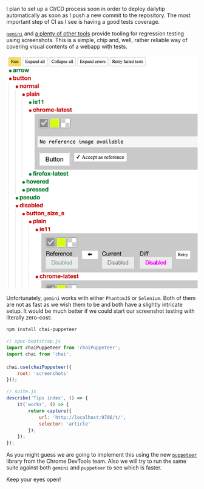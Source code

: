 I plan to set up a CI/CD process soon in order to deploy dailytip automatically as soon as I push a new commit to the repository. The most important step of CI as I see is having a good tests coverage.

[`gemini`][1] and [a plenty of other tools][2] provide tooling for regression testing using screenshots. This is a simple, chip and, well, rather reliable way of covering visual contents of a webapp with tests.

![gemini gui](./screenshot.png)

Unfortunately, `gemini` works with either `PhantomJS` or `Selenium`. Both of them are not as fast as we wish them to be and both have a slightly intricate setup. It would be much better if we could start our screenshot testing with literally zero-cost:

```bash
npm install chai-puppeteer
```

```js
// spec-bootstrap.js
import chaiPuppeteer from 'chaiPuppeteer';
import chai from 'chai';

chai.use(chaiPuppeteer({
    root: 'screenshots'
}));
```

```js
// suite.js
describe('Tips index', () => {
    it('works', () => {
        return capture({
            url: 'http://localhost:9706/t/',
            selector: 'article'
        });
    });
});
```

As you might guess we are going to implement this using the new [`puppeteer`][3] library from the Chrome DevTools team. Also we will try to run the same suite against both `gemini` and `puppeteer` to see which is faster.

Keep your eyes open!

[1]: https://github.com/gemini-testing/gemini
[2]: https://gist.github.com/cvrebert/adf91e429906a4d746cd
[3]: https://github.com/GoogleChrome/puppeteer/blob/master/docs/api.md#pagescreenshotoptions
